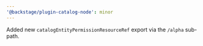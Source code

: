 ```yaml
---
'@backstage/plugin-catalog-node': minor
---
```


Added new `catalogEntityPermissionResourceRef` export via the `/alpha` sub-path.
